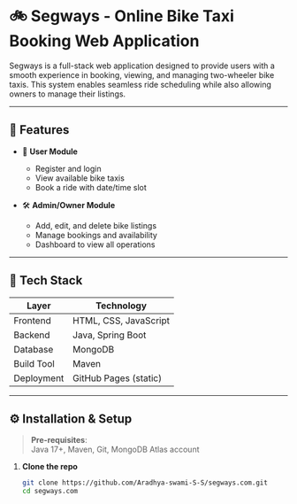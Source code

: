 # 🚲 Segways - Online Bike Taxi Booking Web Application

Segways is a full-stack web application designed to provide users with a smooth experience in booking, viewing, and managing two-wheeler bike taxis. This system enables seamless ride scheduling while also allowing owners to manage their listings.

---

## 📌 Features

- 🛵 **User Module**
  - Register and login
  - View available bike taxis
  - Book a ride with date/time slot

- 🛠️ **Admin/Owner Module**
  - Add, edit, and delete bike listings
  - Manage bookings and availability
  - Dashboard to view all operations

---

## 🧰 Tech Stack

| Layer       | Technology            |
|-------------|-----------------------|
| Frontend    | HTML, CSS, JavaScript |
| Backend     | Java, Spring Boot     |
| Database    | MongoDB               |
| Build Tool  | Maven                 |
| Deployment  | GitHub Pages (static) |

---

## ⚙️ Installation & Setup

> **Pre-requisites**:  
> Java 17+, Maven, Git, MongoDB Atlas account

1. **Clone the repo**
   ```bash
   git clone https://github.com/Aradhya-swami-S-S/segways.com.git
   cd segways.com
